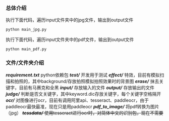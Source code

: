 ### 总体介绍
执行下面代码，遍历input文件夹中的jpg文件，输出到output文件
```
python main_jpg.py
```
执行下面代码，遍历input文件夹中的pdf文件，输出到output文件
```
python main_pdf.py
```

### 文件/文件夹介绍
***requirement.txt*** python依赖包
***test/*** 开发用于测试
***effect/*** 特效，目前有模拟扫描和拍照的，其中background/存放拍照模拟拍照效果时的背景图
***erase/*** 抹去关键字，目前有马赛克和全黑
***input/*** 存放输入的文件
***output/*** 存放输出的文件
***judge/*** 判断是否文关键字，其中keyword.dic存放关键字，每个关键字空格隔开
***ocr/*** 对图像进行ocr，目前有调用阿里api、tesseract、paddleocr，由于paddleocr最快最准，现在只是用paddleocr
***pdf_to_image/*** 将pdf转换为图片（jpg）
~~***tessdata/*** 使用tesseract进行ocr时，对简体中文的识别包，现在不需要~~ 

